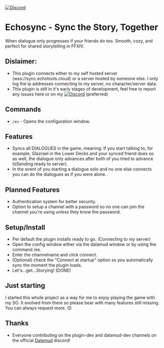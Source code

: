 [![Discord](https://img.shields.io/badge/Join-Discord-blue)](https://discord.gg/5gesjDfDBr)

# Echosync - Sync the Story, Together
When dialogue only progresses if your friends do too. Smooth, cozy, and perfect for shared storytelling in FFXIV.

## Dislaimer: 
* This plugin connects either to my self hosted server (wss://sync.echotools.cloud) or a server hosted by someone else. I only log the ip addresses connecting to my server, no character/server data.
* This plugin is still in it's early stages of development, feel free to report any issues here or on my [![Discord](https://img.shields.io/badge/Join-Discord-blue)](https://discord.gg/5gesjDfDBr) (preferred)

## Commands
* `/es` - Opens the configuration window.

## Features
* Syncs all DIALOGUES in the game, meaning: If you start talking to, for example, Glazrael in the Lower Decks and your synced friend does so as well, the dialogue only advances after both of you tried to advance it(Sending ready to server).
* In the event of you starting a dialogue solo and no one else connects you can do the dialogues as if you were alone.

## Planned Features
* Authentication system for better security.
* Option to setup a channel with a password so no one can join the channel you're using unless they know the password.

## Setup/Install
* Per default the plugin installs ready to go. (Connecting to my server)
* Open the config window either via the dalamud window or by using the command /es.
* Enter the channelname and click connect.
* (Optional) check the "Connect at startup" option so you automatically sync the moment the plugin loads.
* Let's...get...Storying! (DONE)

## Just starting
I started this whole project as a way for me to enjoy playing the game with my SO. It evolved from there so please bear with many features still missing. You can always request more. 😊

## Thanks
* Everyone contributing on the plugin-dev and dalamud-dev channels on the official [Dalamud](https://github.com/goatcorp/Dalamud) discord!
